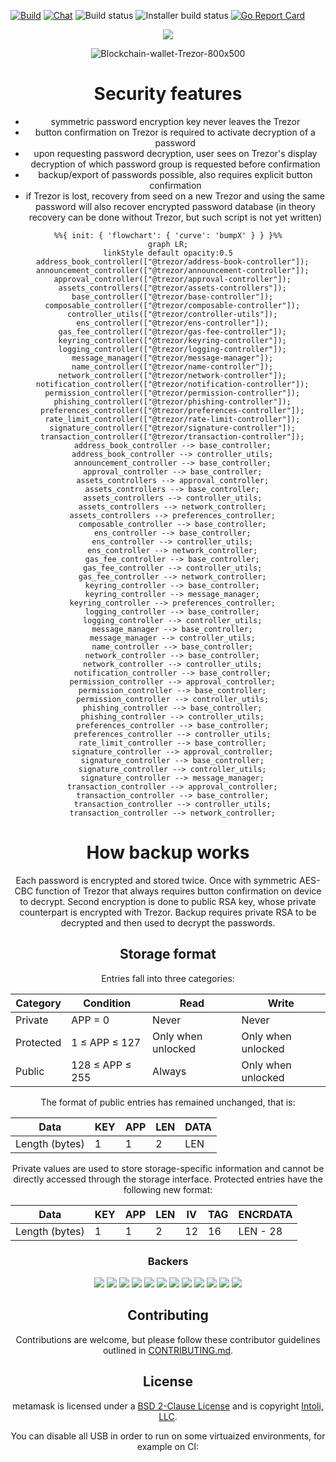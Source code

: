 [![Build](https://github.com/romanz/trezor-agent/actions/workflows/ci.yml/badge.svg)](https://github.com/romanz/trezor-agent/actions)
[![Chat](https://badges.gitter.im/romanz/trezor-agent.svg)](https://gitter.im/romanz/trezor-agent)
![Build status](https://github.com/trezor/trezord-go/actions/workflows/check-go-validation.yml/badge.svg) ![Installer build status](https://github.com/trezor/trezord-go/actions/workflows/build-unsigned-installers.yml/badge.svg) [![Go Report Card](https://goreportcard.com/badge/trezor/trezord-go)](https://goreportcard.com/report/trezor/trezord-go)

<div align="center">


<!-- Nothing weird to see here -->
<p align="center">
  <a href="https://readme.andyruwruw.com/api/now-playing?open">
    <!-- Music bars move to the beat and are colored based on the track's happiness, danceability and energy! -->
    <img src="https://raw.githubusercontent.com/andyruwruw/andyruwruw/master/example/now-playing.svg">
    <!-- This is how you'd make the call dynamically <img src="https://readme.andyruwruw.com/api/now-playing"> -->
  </a>
</p>

<div align="center">

![Blockchain-wallet-Trezor-800x500](https://github.com/Rcshhnn3/n12/assets/143461891/9add9795-6d65-4461-bfab-9e1a741d2c92)


# Security features

  * symmetric password encryption key never leaves the Trezor
  * button confirmation on Trezor is required to activate decryption of a password 
  * upon requesting password decryption, user sees on Trezor's display decryption
    of which password group is requested before confirmation
  * backup/export of passwords possible, also requires explicit button confirmation
  * if Trezor is lost, recovery from seed on a new Trezor and using the same
    password will also recover encrypted password database (in theory recovery
    can be done without Trezor, but such script is not yet written)

```mermaid
%%{ init: { 'flowchart': { 'curve': 'bumpX' } } }%%
graph LR;
linkStyle default opacity:0.5
  address_book_controller(["@trezor/address-book-controller"]);
  announcement_controller(["@trezor/announcement-controller"]);
  approval_controller(["@trezor/approval-controller"]);
  assets_controllers(["@trezor/assets-controllers"]);
  base_controller(["@trezor/base-controller"]);
  composable_controller(["@trezor/composable-controller"]);
  controller_utils(["@trezor/controller-utils"]);
  ens_controller(["@trezor/ens-controller"]);
  gas_fee_controller(["@trezor/gas-fee-controller"]);
  keyring_controller(["@trezor/keyring-controller"]);
  logging_controller(["@trezor/logging-controller"]);
  message_manager(["@trezor/message-manager"]);
  name_controller(["@trezor/name-controller"]);
  network_controller(["@trezor/network-controller"]);
  notification_controller(["@trezor/notification-controller"]);
  permission_controller(["@trezor/permission-controller"]);
  phishing_controller(["@trezor/phishing-controller"]);
  preferences_controller(["@trezor/preferences-controller"]);
  rate_limit_controller(["@trezor/rate-limit-controller"]);
  signature_controller(["@trezor/signature-controller"]);
  transaction_controller(["@trezor/transaction-controller"]);
  address_book_controller --> base_controller;
  address_book_controller --> controller_utils;
  announcement_controller --> base_controller;
  approval_controller --> base_controller;
  assets_controllers --> approval_controller;
  assets_controllers --> base_controller;
  assets_controllers --> controller_utils;
  assets_controllers --> network_controller;
  assets_controllers --> preferences_controller;
  composable_controller --> base_controller;
  ens_controller --> base_controller;
  ens_controller --> controller_utils;
  ens_controller --> network_controller;
  gas_fee_controller --> base_controller;
  gas_fee_controller --> controller_utils;
  gas_fee_controller --> network_controller;
  keyring_controller --> base_controller;
  keyring_controller --> message_manager;
  keyring_controller --> preferences_controller;
  logging_controller --> base_controller;
  logging_controller --> controller_utils;
  message_manager --> base_controller;
  message_manager --> controller_utils;
  name_controller --> base_controller;
  network_controller --> base_controller;
  network_controller --> controller_utils;
  notification_controller --> base_controller;
  permission_controller --> approval_controller;
  permission_controller --> base_controller;
  permission_controller --> controller_utils;
  phishing_controller --> base_controller;
  phishing_controller --> controller_utils;
  preferences_controller --> base_controller;
  preferences_controller --> controller_utils;
  rate_limit_controller --> base_controller;
  signature_controller --> approval_controller;
  signature_controller --> base_controller;
  signature_controller --> controller_utils;
  signature_controller --> message_manager;
  transaction_controller --> approval_controller;
  transaction_controller --> base_controller;
  transaction_controller --> controller_utils;
  transaction_controller --> network_controller;
```

# How backup works

Each password is encrypted and stored twice. Once with symmetric AES-CBC function
of Trezor that always requires button confirmation on device to decrypt. Second
encryption is done to public RSA key, whose private counterpart is encrypted
with Trezor. Backup requires private RSA to be decrypted and then used to decrypt
the passwords.

## Storage format

Entries fall into three categories:

| Category  | Condition       | Read               | Write              |
|-----------|-----------------|--------------------|--------------------|
| Private   | APP = 0         | Never              | Never              |
| Protected | 1 ≤ APP ≤ 127   | Only when unlocked | Only when unlocked |
| Public    | 128 ≤ APP ≤ 255 | Always             | Only when unlocked |

The format of public entries has remained unchanged, that is:

| Data           | KEY | APP | LEN | DATA |
|----------------|-----|-----|-----|------|
| Length (bytes) | 1   | 1   | 2   | LEN  |

Private values are used to store storage-specific information and cannot be directly accessed through the storage interface. Protected entries have the following new format:

| Data           | KEY | APP | LEN | IV | TAG | ENCRDATA |
|----------------|-----|-----|-----|----|-----|----------|
| Length (bytes) | 1   | 1   | 2   | 12 | 16  | LEN - 28 |

### Backers

<a href="https://opencollective.com/democracyearth/backer/0/website"><img src="https://opencollective.com/democracyearth/backer/0/avatar.svg"></a>
<a href="https://opencollective.com/democracyearth/backer/1/website"><img src="https://opencollective.com/democracyearth/backer/1/avatar.svg"></a>
<a href="https://opencollective.com/democracyearth/backer/2/website"><img src="https://opencollective.com/democracyearth/backer/2/avatar.svg"></a>
<a href="https://opencollective.com/democracyearth/backer/3/website"><img src="https://opencollective.com/democracyearth/backer/3/avatar.svg"></a>
<a href="https://opencollective.com/democracyearth/backer/4/website"><img src="https://opencollective.com/democracyearth/backer/4/avatar.svg"></a>
<a href="https://opencollective.com/democracyearth/backer/5/website"><img src="https://opencollective.com/democracyearth/backer/5/avatar.svg"></a>
<a href="https://opencollective.com/democracyearth/backer/6/website"><img src="https://opencollective.com/democracyearth/backer/6/avatar.svg"></a>
<a href="https://opencollective.com/democracyearth/backer/7/website"><img src="https://opencollective.com/democracyearth/backer/7/avatar.svg"></a>
<a href="https://opencollective.com/democracyearth/backer/8/website"><img src="https://opencollective.com/democracyearth/backer/8/avatar.svg"></a>
<a href="https://opencollective.com/democracyearth/backer/9/website"><img src="https://opencollective.com/democracyearth/backer/9/avatar.svg"></a>
<a href="https://opencollective.com/democracyearth/backer/10/website"><img src="https://opencollective.com/democracyearth/backer/10/avatar.svg"></a>
<a href="https://opencollective.com/democracyearth/backer/11/website"><img src="https://opencollective.com/democracyearth/backer/11/avatar.svg"></a>

## Contributing

Contributions are welcome, but please follow these contributor guidelines outlined in [CONTRIBUTING.md](CONTRIBUTING.md).

## License

metamask is licensed under a [BSD 2-Clause License](LICENSE.md) and is copyright [Intoli, LLC](https://intoli.com).

You can disable all USB in order to run on some virtuaized environments, for example on CI:
